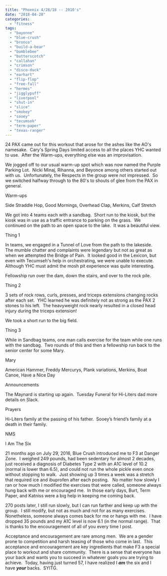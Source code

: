 ```yaml
---
title: "Phoenix 4/28/18 -- 2010's"
date: "2018-04-28"
categories: 
  - "fitness"
tags: 
  - "bayonne"
  - "blue-crush"
  - "bronco"
  - "build-a-bear"
  - "bumblebee"
  - "butterscotch"
  - "callahan"
  - "crimson"
  - "disco-duck"
  - "earhart"
  - "flip-flop"
  - "free-fall"
  - "hermes"
  - "jigglypuff"
  - "liverpool"
  - "shut-in"
  - "slice"
  - "smokey"
  - "sooey"
  - "tecumseh"
  - "term-paper"
  - "texas-ranger"
---
```


24 PAX came out for this workout that arose for the ashes like the AO's namesake.  Cary's Spring Days limited access to all the places YHC wanted to use.  After the Warm-ups, everything else was an improvisation.

We jogged off to our usual warm-up spot which was now named the Purple Parking Lot.  Nicki Minaj, Rihanna, and Beyonce among others started out with us.  Unfortunately, the Respects in the group were not impressed.  So we switched halfway through to the 80's to shouts of glee from the PAX in general.

Warm-ups

Side Straddle Hop, Good Mornings, Overhead Clap, Merkins, Calf Stretch

We got into 4 teams each with a sandbag.  Short run to the kiosk, but the kiosk was in use as a traffic entrance to parking on the grass.  We continued on the path to an open space to the lake.  It was a beautiful view.

Thing 1

In teams, we engaged in a Tunnel of Love from the path to the lakeside.  The mumble chatter and complaints were legendary but not as great as when we attempted the Bridge of Pain.  It looked good in the Lexicon, but even with Tecumseh's help in orchestrating, we were unable to execute.  Although YHC must admit the mosh pit experience was quite interesting.

Fellowship run over the dam, down the stairs, and over to the rock pile.

Thing 2

3 sets of rock rows, curls, presses, and triceps extensions changing rocks after each set.  YHC learned he was definitely not as strong as the PAX 2 stones to his left.  The heavyweight rock nearly resulted in a closed head injury during the triceps extension!

We took a short run to the big field.

Thing 3

While in Sandbag teams, one man calls exercise for the team while one runs with the sandbag.  Two rounds of this and then a fellowship run back to the senior center for some Mary.

Mary

American Hammer, Freddy Mercurys, Plank variations, Merkins, Boat Canoe, Have a Nice Day

Announcements

The Maynard is starting up again.  Tuesday Funeral for Hi-Liters dad more details on Slack.

Prayers

Hi-Liters family at the passing of his father.  Sooey’s friend’s family at a death in their family.

NMS

I Am The Six

21 months ago on July 29, 2016, Blue Crush introduced me to F3 at Danger Zone.  I weighed 249 pounds, had been sedentary for almost 2 decades, just received a diagnosis of Diabetes Type 2 with an A1C level of 10.2 (normal is lower than 6.5), and could not run the whole pickle even once without stopping to walk.  Just showing up 3 times a week was a stretch that required ice and ibuprofen after each posting.   No matter how slowly I ran or how much I modified the exercises that were called, someone always hung back with me or encouraged me.  In those early days, Burt, Term Paper, and Katniss were a big help in keeping me coming back.

270 posts later, I still run slowly, but I can run farther and keep up with the group.  I still modify, but not as much and not for as many exercises.  Nonetheless, someone always comes back for me or hangs with me.  I have dropped 35 pounds and my A1C level is now 6.1 (in the normal range).  That is thanks to the encouragement of all of you every time I post.

Acceptance and encouragement are rare among men.  We are a gender prone to competition and harsh teasing of those who come in last.  This acceptance and encouragement are key ingredients that make F3 a special place to workout and share community.  There is a sense that everyone has your back and wants you to succeed in whatever goals you are trying to achieve.  Today, having just turned 57, I have realized I **_am_** the six and I have **_your_** backs.  SYITG.

